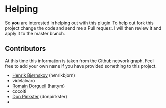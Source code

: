 Helping
=======

So __you__ are interested in helping out with this plugin. To help out fork
this project change the code and send me a Pull request. I will then review it
and apply it to the master branch.


Contributors
------------

At this time this information is taken from the Github network graph. Feel free
to add your own name if you have provided something to this project.

* [Henrik Bjørnskov](http://blog.bearwoods.dk) (henrikbjorn)
* videlalvaro
* [Romain Dorgueil](http://dakrazy.net) (hartym)
* cocoiti
* [Don Pinkster](http://pinkster.eu) (donpinkster)
*
